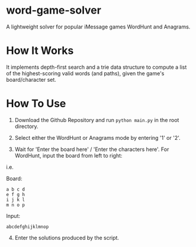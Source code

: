 # word-game-solver

A lightweight solver for popular iMessage games WordHunt and Anagrams.

# How It Works

It implements depth-first search and a trie data structure to compute a list of the highest-scoring valid words (and paths), given the game's board/character set.

# How To Use

1. Download the Github Repository and run `python main.py` in the root directory.

2. Select either the WordHunt or Anagrams mode by entering '1' or '2'.

3. Wait for 'Enter the board here' / 'Enter the characters here'. For WordHunt, input the board from left to right:

i.e. 

Board:
      
	a b c d      
    e f g h
    i j k l
    m n o p

Input:

	abcdefghijklmnop

4. Enter the solutions produced by the script.
